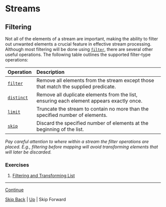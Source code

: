 # Streams

## Filtering

Not all of the elements of a stream are important, making the ability to filter
out unwanted elements a crucial feature in effective stream processing. Although
most filtering will be done using
[`filter`](https://docs.oracle.com/javase/8/docs/api/java/util/stream/Stream.html#filter-java.util.function.Predicate-),
there are several other useful operations. The following table outlines the
supported filter-type operations:

| Operation                                                                                                               | Description                                                                              |
|:------------------------------------------------------------------------------------------------------------------------|:-----------------------------------------------------------------------------------------|
| [`filter`](https://docs.oracle.com/javase/8/docs/api/java/util/stream/Stream.html#filter-java.util.function.Predicate-) | Remove all elements from the stream except those that match the supplied predicate.      |
| [`distinct`](https://docs.oracle.com/javase/8/docs/api/java/util/stream/Stream.html#distinct--)                         | Remove all duplicate elements from the list, ensuring each element appears exactly once. |
| [`limit`](https://docs.oracle.com/javase/8/docs/api/java/util/stream/Stream.html#limit-long-)                           | Truncate the stream to contain no more than the specified number of elements.            |
| [`skip`](https://docs.oracle.com/javase/8/docs/api/java/util/stream/Stream.html#skip-long-)                             | Discard the specified number of elements at the beginning of the list.                   |

*Pay careful attention to where within a stream the filter operations are
placed.  E.g., filtering before mapping will avoid transforming elements that
will later be discarded.*

### Exercises

1. [Filtering and Transforming List](filtering_ex1.md)

---

[Continue](sorting.md)

[Skip Back](../optional/start.md) | [Up](../start.md) | Skip Forward
